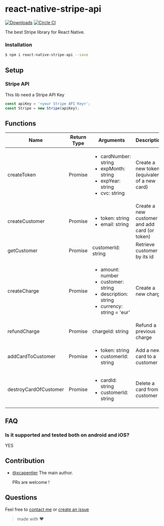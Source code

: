 # react-native-stripe-api

[![Downloads](https://img.shields.io/npm/dm/react-native-stripe-api.svg)](https://www.npmjs.com/package/react-native-stripe-api)
[![Circle CI](https://circleci.com/gh/xcarpentier/react-native-stripe-api.svg?style=svg)](https://circleci.com/gh/xcarpentier/react-native-stripe-api)

The best Stripe library for React Native.

### Installation
```bash
$ npm i react-native-stripe-api --save
```

## Setup

### Stripe API

This lib need a Stripe API Key
```JavaScript
const apiKey = '<your Stripe API Key>';
const Stripe = new Stripe(apiKey);
```

## Functions

| Name | Return Type | Arguments | Description |
| --- | --- | --- | --- |
| createToken | Promise |<ul><li>cardNumber: string</li> <li>expMonth: string</li><li>expYear: string</li><li>cvc: string</li></ul>| Create a new token (equivalent of a new card) |
| createCustomer | Promise |<ul><li>token: string</li><li>email: string</li></ul>| Create a new customer and add card (or  token) |
| getCustomer | Promise | customerId: string | Retrieve customer by its id |
| createCharge | Promise |<ul><li>amount: number</li><li>customer: string</li><li>description: string</li><li>currency: string = 'eur'</li></ul>| Create a new charge |
| refundCharge | Promise | chargeId: string | Refund a previous charge |
| addCardToCustomer | Promise | <ul><li>token: string</li><li> customerId: string</li><ul> | Add a new card to a customer |
| destroyCardOfCustomer | Promise |<ul><li>cardId: string</li><li>customerId: string</li></ul> | Delete a card from a customer |

## FAQ
### Is it supported and tested both on android and iOS?
YES

## Contribution

- [@xcapentier](mailto:contact@xaviercarpentier.com) The main author.

  PRs are welcome !

## Questions

Feel free to [contact me](mailto:contact@xaviercarpentier.com) or [create an issue](https://github.com/xcarpentier/react-native-stripe-api/issues/new)

> made with ♥
